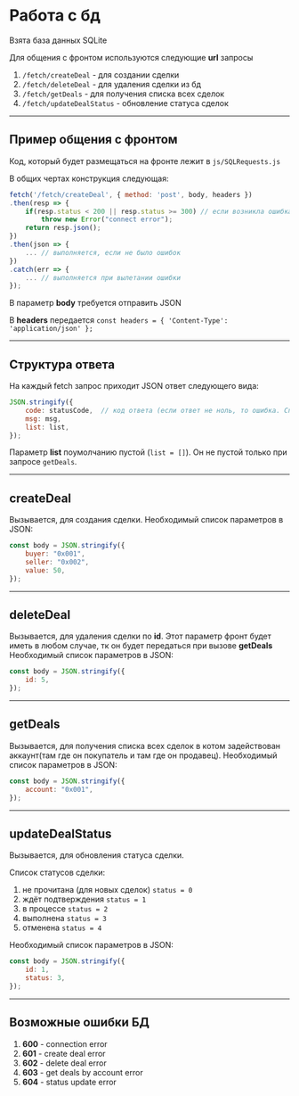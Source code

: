 # Работа с бд

Взята база данных SQLite

Для общения с фронтом используются следующие **url** запросы

1. `/fetch/createDeal` - для создании сделки
2. `/fetch/deleteDeal` - для удаления сделки из бд
3. `/fetch/getDeals` - для получения списка всех сделок
4. `/fetch/updateDealStatus` - обновление статуса сделок

---

## Пример общения с фронтом

Код, который будет размещаться на фронте лежит в  `js/SQLRequests.js`

В общих чертах конструкция следующая:

```js
fetch('/fetch/createDeal', { method: 'post', body, headers })
.then(resp => {
    if(resp.status < 200 || resp.status >= 300) // если возникла ошибка, то срабатывает исключение и кадет в catch
        throw new Error("connect error");
    return resp.json();
})
.then(json => { 
    ... // выполняется, если не было ошибок
})
.catch(err => {
    ... // выполняется при вылетании ошибки
});
```

В параметр **body** требуется отправить JSON

В **headers** передается ``` const headers = { 'Content-Type': 'application/json' }; ```

---

## Структура ответа

На каждый fetch запрос приходит JSON ответ следующего вида:

```js
JSON.stringify({
    code: statusCode,  // код ответа (если ответ не ноль, то ошибка. Список ошибок ниже)
    msg: msg,
    list: list,
});
```

Параметр **list** поумолчанию пустой (`list = []`). Он не пустой только при запросе `getDeals`.

---

## createDeal

Вызывается, для создания сделки. Необходимый список параметров в JSON:

```js
const body = JSON.stringify({
    buyer: "0x001",
    seller: "0x002",
    value: 50,
});
```
---

## deleteDeal

Вызывается, для удаления сделки по **id**. Этот параметр фронт будет иметь в любом случае, тк он будет передаться при вызове **getDeals** Необходимый список параметров в JSON:

```js
const body = JSON.stringify({
    id: 5,
});
```
---

## getDeals

Вызывается, для получения списка всех сделок в котом задействован аккаунт(там где он покупатель и там где он продавец). Необходимый список параметров в JSON:

```js
const body = JSON.stringify({
    account: "0x001",
});
```
---

## updateDealStatus

Вызывается, для обновления статуса сделки. 

Список статусов сделки:
1. не прочитана (для новых сделок) `status = 0`
2. ждёт подтверждения `status = 1`
3. в процессе  `status = 2`
4. выполнена `status = 3`
5. отменена `status = 4`

Необходимый список параметров в JSON:

```js
const body = JSON.stringify({
    id: 1,
    status: 3,
});
```
---

## Возможные ошибки БД

1. **600** - connection error
2. **601** - create deal error 
3. **602** - delete deal error
4. **603** - get deals by account error
5. **604** - status update error


